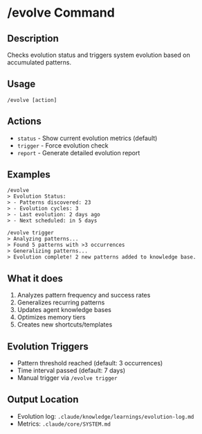 # /evolve Command

## Description
Checks evolution status and triggers system evolution based on accumulated patterns.

## Usage
```
/evolve [action]
```

## Actions
- `status` - Show current evolution metrics (default)
- `trigger` - Force evolution check
- `report` - Generate detailed evolution report

## Examples
```
/evolve
> Evolution Status:
> - Patterns discovered: 23
> - Evolution cycles: 3
> - Last evolution: 2 days ago
> - Next scheduled: in 5 days

/evolve trigger
> Analyzing patterns...
> Found 5 patterns with >3 occurrences
> Generalizing patterns...
> Evolution complete! 2 new patterns added to knowledge base.
```

## What it does
1. Analyzes pattern frequency and success rates
2. Generalizes recurring patterns
3. Updates agent knowledge bases
4. Optimizes memory tiers
5. Creates new shortcuts/templates

## Evolution Triggers
- Pattern threshold reached (default: 3 occurrences)
- Time interval passed (default: 7 days)
- Manual trigger via `/evolve trigger`

## Output Location
- Evolution log: `.claude/knowledge/learnings/evolution-log.md`
- Metrics: `.claude/core/SYSTEM.md`